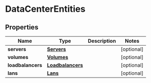 

# DataCenterEntities

## Properties

| Name | Type | Description | Notes |
| ------------ | ------------- | ------------- | ------------- |
| **servers** | [**Servers**](Servers.md) |  |  [optional] |
| **volumes** | [**Volumes**](Volumes.md) |  |  [optional] |
| **loadbalancers** | [**Loadbalancers**](Loadbalancers.md) |  |  [optional] |
| **lans** | [**Lans**](Lans.md) |  |  [optional] |


